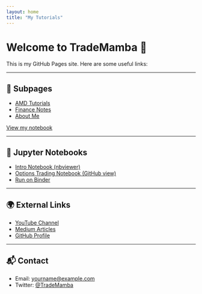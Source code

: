 ```yaml
---
layout: home
title: "My Tutorials"
---
```



# Welcome to TradeMamba 🎉

This is my GitHub Pages site. Here are some useful links:

---

## 🔗 Subpages
- [AMD Tutorials](/amdtutorials/)  
- [Finance Notes](/finance/)  
- [About Me](/about/)


[View my notebook](finance/Bible%20Rag%20Actual.ipynb)


 
---

## 📓 Jupyter Notebooks
- [Intro Notebook (nbviewer)](https://nbviewer.org/github/TradeMamba/amdtutorials/blob/main/notebooks/intro.ipynb)  
- [Options Trading Notebook (GitHub view)](https://github.com/TradeMamba/amdtutorials/blob/main/notebooks/options_trading.ipynb)  
- [Run on Binder](https://mybinder.org/v2/gh/TradeMamba/amdtutorials/HEAD?labpath=notebooks/intro.ipynb)

---

## 🌍 External Links
- [YouTube Channel](https://youtube.com)  
- [Medium Articles](https://medium.com/@TradeMamba)  
- [GitHub Profile](https://github.com/TradeMamba)

---

## 📬 Contact
- Email: [yourname@example.com](mailto:yourname@example.com)
- Twitter: [@TradeMamba](https://twitter.com/TradeMamba)
